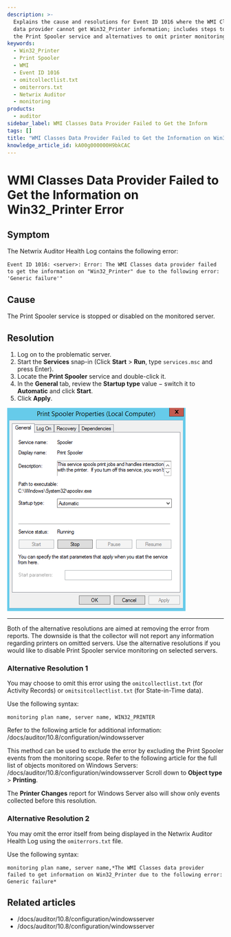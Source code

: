 ```yaml
---
description: >-
  Explains the cause and resolutions for Event ID 1016 where the WMI Classes
  data provider cannot get Win32_Printer information; includes steps to start
  the Print Spooler service and alternatives to omit printer monitoring.
keywords:
  - Win32_Printer
  - Print Spooler
  - WMI
  - Event ID 1016
  - omitcollectlist.txt
  - omiterrors.txt
  - Netwrix Auditor
  - monitoring
products:
  - auditor
sidebar_label: WMI Classes Data Provider Failed to Get the Inform
tags: []
title: "WMI Classes Data Provider Failed to Get the Information on Win32_Printer Error"
knowledge_article_id: kA00g000000H9bkCAC
---
```


# WMI Classes Data Provider Failed to Get the Information on Win32_Printer Error

## Symptom

The Netwrix Auditor Health Log contains the following error:

```text
Event ID 1016: <server>: Error: The WMI Classes data provider failed to get the information on "Win32_Printer" due to the following error: 'Generic failure'"
```

## Cause

The Print Spooler service is stopped or disabled on the monitored server.

## Resolution

1. Log on to the problematic server.
2. Start the **Services** snap-in (Click **Start** > **Run**, type `services.msc` and press Enter).
3. Locate the **Print Spooler** service and double-click it.
4. In the **General** tab, review the **Startup type** value − switch it to **Automatic** and click **Start**.
5. Click **Apply**.

![User-added image](images/ka0Qk0000001f7Z_0EM4u000002CQsV.png)

---

Both of the alternative resolutions are aimed at removing the error from reports. The downside is that the collector will not report any information regarding printers on omitted servers. Use the alternative resolutions if you would like to disable Print Spooler service monitoring on selected servers.

### Alternative Resolution 1

You may choose to omit this error using the `omitcollectlist.txt` (for Activity Records) or `omitsitcollectlist.txt` (for State-in-Time data).

Use the following syntax:

```text
monitoring plan name, server name, WIN32_PRINTER
```

Refer to the following article for additional information: /docs/auditor/10.8/configuration/windowsserver

This method can be used to exclude the error by excluding the Print Spooler events from the monitoring scope. Refer to the following article for the full list of objects monitored on Windows Servers: /docs/auditor/10.8/configuration/windowsserver Scroll down to **Object type** > **Printing**.

The **Printer Changes** report for Windows Server also will show only events collected before this resolution.

### Alternative Resolution 2

You may omit the error itself from being displayed in the Netwrix Auditor Health Log using the `omiterrors.txt` file.

Use the following syntax:

```text
monitoring plan name, server name,*The WMI Classes data provider failed to get information on Win32_Printer due to the following error: Generic failure*
```

## Related articles

- /docs/auditor/10.8/configuration/windowsserver
- /docs/auditor/10.8/configuration/windowsserver
